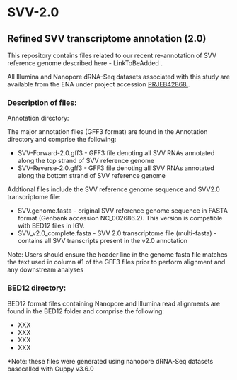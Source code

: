 # SVV-2.0
## Refined SVV transcriptome annotation (2.0)

This repository contains files related to our recent re-annotation of SVV reference genome described here - LinkToBeAdded .

All  Illumina and Nanopore dRNA-Seq datasets associated with this study are available from the ENA under project accession [ PRJEB42868 ](https://www.ebi.ac.uk/ena/browser/view/PRJEB42868).

### Description of files:

Annotation directory:

The major annotation files (GFF3 format) are found in the Annotation directory and comprise the following:

- SVV-Forward-2.0.gff3 - GFF3 file denoting all SVV RNAs annotated along the top strand of SVV reference genome
- SVV-Reverse-2.0.gff3 - GFF3 file denoting all SVV RNAs annotated along the bottom strand of SVV reference genome

Addtional files include the SVV reference genome sequence and SVV2.0 transcriptome file:

- SVV.genome.fasta - original SVV reference genome sequence in FASTA format (Genbank accession NC_002686.2). This version is compatible with BED12 files in IGV.
- SVV_v2.0_complete.fasta - SVV 2.0 transcriptome file (multi-fasta) - contains all SVV transcripts present in the v2.0 annotation

Note: Users should ensure the header line in the genome fasta file matches the text used in column #1 of the GFF3 files prior to perform alignment and any downstream analyses

### BED12 directory:

BED12 format files containing Nanopore and Illumina read alignments are found in the BED12 folder and comprise the following:

- XXX
- XXX
- XXX
- XXX


*Note: these files were generated using nanopore dRNA-Seq datasets basecalled with Guppy v3.6.0

